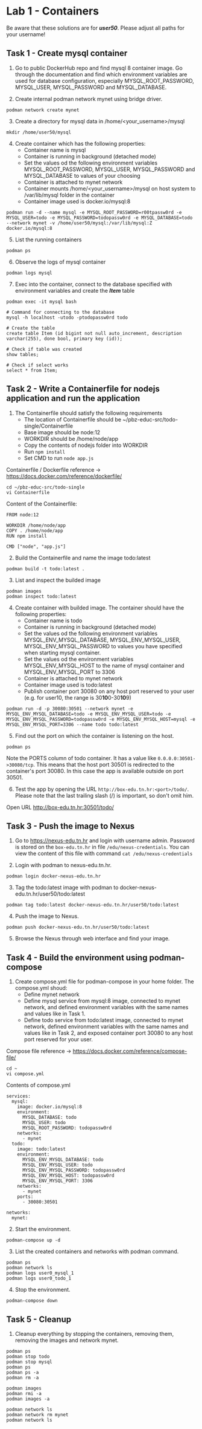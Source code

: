 # Lab 1 - Containers

Be aware that these solutions are for ***user50***. Please adjust all paths for your username!

## Task 1 - Create mysql container

1. Go to public DockerHub repo and find mysql 8 container image. Go through the documentation and find which environment variables are used for database configuration, especially MYSQL_ROOT_PASSWORD, MYSQL_USER, MYSQL_PASSWORD and MYSQL_DATABASE.

2. Create internal podman network mynet using bridge driver.

```podman network create mynet```

3. Create a directory for mysql data in /home/<your_username>/mysql

```mkdir /home/user50/mysql```

4. Create container which has the following properties:
    * Container name is mysql
    * Container is running in background (detached mode)
    * Set the values od the following environment variables MYSQL_ROOT_PASSWORD, MYSQL_USER, MYSQL_PASSWORD and MYSQL_DATABASE to values of your choosing
    * Container is attached to mynet network
    * Container mounts /home/<your_username>/mysql on host system to /var/lib/mysql folder in the container
    * Container image used is docker.io/mysql:8

```podman run -d --name mysql -e MYSQL_ROOT_PASSWORD=r00tpassw0rd -e MYSQL_USER=todo -e MYSQL_PASSWORD=todopassw0rd -e MYSQL_DATABASE=todo --network mynet -v /home/user50/mysql:/var/lib/mysql:Z docker.io/mysql:8```

5. List the running containers

```podman ps```

6. Observe the logs of mysql container

```podman logs mysql```

7. Exec into the container, connect to the database specified with environment variables and create the ***Item*** table
```
podman exec -it mysql bash

# Command for connecting to the database
mysql -h localhost -utodo -ptodopassw0rd todo

# Create the table
create table Item (id bigint not null auto_increment, description varchar(255), done bool, primary key (id));

# Check if table was created
show tables;

# Check if select works
select * from Item;
```

## Task 2 - Write a Containerfile for nodejs application and run the application

1. The Containerfile should satisfy the following requirements
    * The location of Containerfile should be ~/pbz-educ-src/todo-single/Containerfile
    * Base image should be node:12
    * WORKDIR should be /home/node/app
    * Copy the contents of nodejs folder into WORKDIR
    * Run ```npm install```
    * Set CMD to run ```node app.js```

Containerfile / Dockerfile reference -> https://docs.docker.com/reference/dockerfile/

```
cd ~/pbz-educ-src/todo-single
vi Containerfile
```

Content of the Containerfile:

```
FROM node:12

WORKDIR /home/node/app
COPY . /home/node/app
RUN npm install

CMD ["node", "app.js"]
```

2. Build the Containerfile and name the image todo:latest

```podman build -t todo:latest .```

3. List and inspect the builded image

```
podman images
podman inspect todo:latest
```

4. Create container with builded image. The container should have the following properties:
    * Container name is todo
    * Container is running in background (detached mode)
    * Set the values od the following environment variables MYSQL_ENV_MYSQL_DATABASE, MYSQL_ENV_MYSQL_USER, MYSQL_ENV_MYSQL_PASSWORD to values you have specified when starting mysql container.
    * Set the values od the environment variables MYSQL_ENV_MYSQL_HOST to the name of mysql container and MYSQL_ENV_MYSQL_PORT to 3306
    * Container is attached to mynet network
    * Container image used is todo:latest
    * Publish container port 30080 on any host port reserved to your user (e.g. for user10, the range is 30**10**0-30**10**9)

```podman run -d -p 30080:30501 --network mynet -e MYSQL_ENV_MYSQL_DATABASE=todo -e MYSQL_ENV_MYSQL_USER=todo -e MYSQL_ENV_MYSQL_PASSWORD=todopassw0rd -e MYSQL_ENV_MYSQL_HOST=mysql -e MYSQL_ENV_MYSQL_PORT=3306 --name todo todo:latest```

5. Find out the port on which the container is listening on the host.

```podman ps```

Note the PORTS column of todo container. It has a value like ```0.0.0.0:30501->30080/tcp```. This means that the host port 30501 is redirected to the container's port 30080. In this case the app is available outside on port 30501.

6. Test the app by opening the URL ```http://box-edu.tn.hr:<port>/todo/```. Please note that the last trailing slash (/) is important, so don't omit him.

Open URL http://box-edu.tn.hr:30501/todo/

## Task 3 - Push the image to Nexus

1. Go to https://nexus-edu.tn.hr and login with username admin. Password is stored on the ```box-edu.tn.hr``` in file ```/edu/nexus-credentials```. You can view the content of this file with command ```cat /edu/nexus-credentials```

2. Login with podman to nexus-edu.tn.hr.

```podman login docker-nexus-edu.tn.hr```

3. Tag the todo:latest image with podman to docker-nexus-edu.tn.hr/user50/todo:latest

```podman tag todo:latest docker-nexus-edu.tn.hr/user50/todo:latest```

4. Push the image to Nexus.

```podman push docker-nexus-edu.tn.hr/user50/todo:latest```

5. Browse the Nexus through web interface and find your image.

## Task 4 - Build the environment using podman-compose

1. Create compose.yml file for podman-compose in your home folder. The compose.yml shoud:
    * Define mynet network
    * Define mysql service from mysql:8 image, connected to mynet network, and defined environment variables with the same names and values like in Task 1.
    * Define todo service from todo:latest image, connected to mynet network, defined environment variables with the same names and values like in Task 2, and exposed container port 30080 to any host port reserved for your user.

Compose file reference -> https://docs.docker.com/reference/compose-file/

```
cd ~
vi compose.yml
```

Contents of compose.yml

```
services:
  mysql:
    image: docker.io/mysql:8
    environment:
      MYSQL_DATABASE: todo
      MYSQL_USER: todo
      MYSQL_ROOT_PASSWORD: todopassw0rd
    networks:
      - mynet
  todo:
    image: todo:latest
    environment:
      MYSQL_ENV_MYSQL_DATABASE: todo
      MYSQL_ENV_MYSQL_USER: todo
      MYSQL_ENV_MYSQL_PASSWORD: todopassw0rd
      MYSQL_ENV_MYSQL_HOST: todopassw0rd
      MYSQL_ENV_MYSQL_PORT: 3306
    networks:
      - mynet
    ports:
      - 30080:30501

networks:
  mynet:
```

2. Start the environment.

```podman-compose up -d```

3. List the created containers and networks with podman command.

```
podman ps
podman network ls
podman logs user0_mysql_1
podman logs user0_todo_1
```

4. Stop the environment.

```podman-compose down```

## Task 5 - Cleanup

1. Cleanup everything by stopping the containers, removing them, removing the images and network mynet.

```
podman ps
podman stop todo
podman stop mysql
podman ps
podman ps -a
podman rm -a

podman images
podman rmi -a
podman images -a

podman network ls
podman network rm mynet
podman network ls
```
